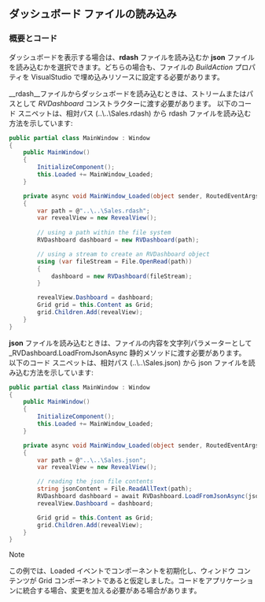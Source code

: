 ## ダッシュボード ファイルの読み込み

### 概要とコード

ダッシュボードを表示する場合は、__rdash__ ファイルを読み込むか __json__ ファイルを読み込むかを選択できます。どちらの場合も、ファイルの _BuildAction_ プロパティを VisualStudio で埋め込みリソースに設定する必要があります。

__rdash__ファイルからダッシュボードを読み込むときは、ストリームまたはパスとして _RVDashboard_ コンストラクターに渡す必要があります。
以下のコード スニペットは、相対パス (..\\..\\Sales.rdash) から rdash ファイルを読み込む方法を示しています:

``` csharp
public partial class MainWindow : Window
{
    public MainWindow()
    {
        InitializeComponent();
        this.Loaded += MainWindow_Loaded;
    }

    private async void MainWindow_Loaded(object sender, RoutedEventArgs e)
    {
        var path = @"..\..\Sales.rdash";
        var revealView = new RevealView();
        
        // using a path within the file system
        RVDashboard dashboard = new RVDashboard(path);

        // using a stream to create an RVDashboard object
        using (var fileStream = File.OpenRead(path))
        {
            dashboard = new RVDashboard(fileStream);
        }

        revealView.Dashboard = dashboard;
        Grid grid = this.Content as Grid;
        grid.Children.Add(revealView);
    }
}
```
__json__ ファイルを読み込むときは、ファイルの内容を文字列パラメーターとして _RVDashboard.LoadFromJsonAsync 静的メソッドに渡す必要があります。   
以下のコード スニペットは、相対パス (..\\..\\Sales.json) から json ファイルを読み込む方法を示しています:
``` csharp
public partial class MainWindow : Window
{
    public MainWindow()
    {
        InitializeComponent();
        this.Loaded += MainWindow_Loaded;
    }

    private async void MainWindow_Loaded(object sender, RoutedEventArgs e)
    {
        var path = @"..\..\Sales.json";
        var revealView = new RevealView();

        // reading the json file contents
        string jsonContent = File.ReadAllText(path);
        RVDashboard dashboard = await RVDashboard.LoadFromJsonAsync(jsonContent);
        revealView.Dashboard = dashboard;

        Grid grid = this.Content as Grid;
        grid.Children.Add(revealView);
    }
}
```
> [!NOTE]
> この例では、Loaded イベントでコンポーネントを初期化し、ウィンドウ コンテンツが Grid コンポーネントであると仮定しました。コードをアプリケーションに統合する場合、変更を加える必要がある場合があります。
